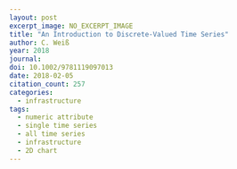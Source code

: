 ```yaml
---
layout: post
excerpt_image: NO_EXCERPT_IMAGE
title: "An Introduction to Discrete-Valued Time Series"
author: C. Weiß
year: 2018
journal: 
doi: 10.1002/9781119097013
date: 2018-02-05
citation_count: 257
categories:
  - infrastructure
tags:
  - numeric attribute
  - single time series
  - all time series
  - infrastructure
  - 2D chart
---
```

